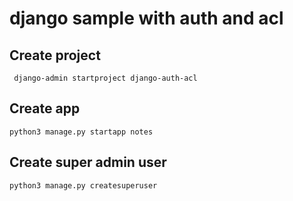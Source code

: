# django sample with auth and acl

## Create project
```shell
 django-admin startproject django-auth-acl
```
## Create app
```shell
python3 manage.py startapp notes
```

## Create super admin user

```shell
python3 manage.py createsuperuser
```